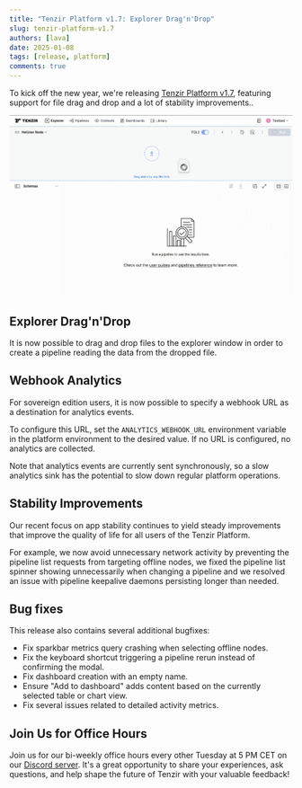 ```yaml
---
title: "Tenzir Platform v1.7: Explorer Drag'n'Drop"
slug: tenzir-platform-v1.7
authors: [lava]
date: 2025-01-08
tags: [release, platform]
comments: true
---
```


To kick off the new year, we're releasing [Tenzir Platform v1.7][github-release], featuring support for file drag and drop and a lot
of stability improvements..

![Tenzir Platform v1.7](tenzir-platform-v1.7.png)

[github-release]: https://github.com/tenzir/platform/releases/tag/v1.7.0

<!-- truncate -->

## Explorer Drag'n'Drop

It is now possible to drag and drop files to the explorer window in order to create a pipeline reading the data from the dropped file.

<!-- todo: image -->

## Webhook Analytics

For sovereign edition users, it is now possible to specify a webhook URL
as a destination for analytics events.

To configure this URL, set the `ANALYTICS_WEBHOOK_URL` environment variable
in the platform environment to the desired value. If no URL is configured,
no analytics are collected.

Note that analytics events are currently sent synchronously, so a slow
analytics sink has the potential to slow down regular platform operations.

## Stability Improvements

Our recent focus on app stability continues to yield steady
improvements that improve the quality of life for all users of the
Tenzir Platform.

For example, we now avoid unnecessary network activity by preventing
the pipeline list requests from targeting offline nodes, we fixed the
pipeline list spinner showing unnecessarily when changing a pipeline
and we resolved an issue with pipeline keepalive daemons persisting longer than needed.

## Bug fixes

This release also contains several additional bugfixes:

- Fix sparkbar metrics query crashing when selecting offline nodes.
- Fix the keyboard shortcut triggering a pipeline rerun instead of confirming the modal.
- Fix dashboard creation with an empty name.
- Ensure "Add to dashboard" adds content based on the currently selected table or chart view.
- Fix several issues related to detailed activity metrics.

## Join Us for Office Hours

Join us for our bi-weekly office hours every other Tuesday at 5 PM CET on our
[Discord server][discord]. It's a great opportunity to share your experiences,
ask questions, and help shape the future of Tenzir with your valuable feedback!

[discord]: /discord
